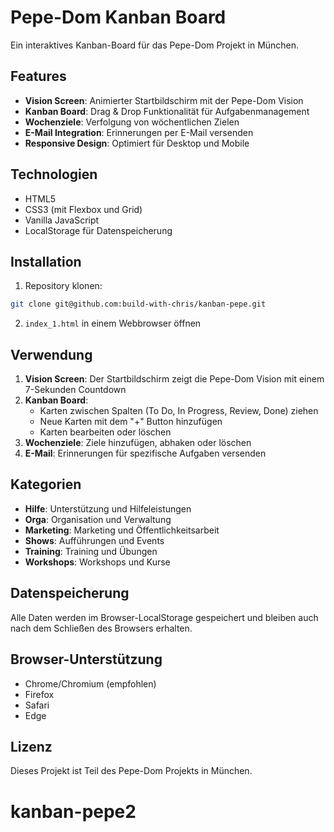 # Pepe-Dom Kanban Board

Ein interaktives Kanban-Board für das Pepe-Dom Projekt in München.

## Features

- **Vision Screen**: Animierter Startbildschirm mit der Pepe-Dom Vision
- **Kanban Board**: Drag & Drop Funktionalität für Aufgabenmanagement
- **Wochenziele**: Verfolgung von wöchentlichen Zielen
- **E-Mail Integration**: Erinnerungen per E-Mail versenden
- **Responsive Design**: Optimiert für Desktop und Mobile

## Technologien

- HTML5
- CSS3 (mit Flexbox und Grid)
- Vanilla JavaScript
- LocalStorage für Datenspeicherung

## Installation

1. Repository klonen:
```bash
git clone git@github.com:build-with-chris/kanban-pepe.git
```

2. `index_1.html` in einem Webbrowser öffnen

## Verwendung

1. **Vision Screen**: Der Startbildschirm zeigt die Pepe-Dom Vision mit einem 7-Sekunden Countdown
2. **Kanban Board**: 
   - Karten zwischen Spalten (To Do, In Progress, Review, Done) ziehen
   - Neue Karten mit dem "+" Button hinzufügen
   - Karten bearbeiten oder löschen
3. **Wochenziele**: Ziele hinzufügen, abhaken oder löschen
4. **E-Mail**: Erinnerungen für spezifische Aufgaben versenden

## Kategorien

- **Hilfe**: Unterstützung und Hilfeleistungen
- **Orga**: Organisation und Verwaltung
- **Marketing**: Marketing und Öffentlichkeitsarbeit
- **Shows**: Aufführungen und Events
- **Training**: Training und Übungen
- **Workshops**: Workshops und Kurse

## Datenspeicherung

Alle Daten werden im Browser-LocalStorage gespeichert und bleiben auch nach dem Schließen des Browsers erhalten.

## Browser-Unterstützung

- Chrome/Chromium (empfohlen)
- Firefox
- Safari
- Edge

## Lizenz

Dieses Projekt ist Teil des Pepe-Dom Projekts in München.
# kanban-pepe2
